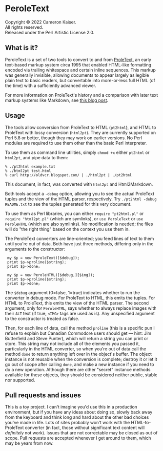 # PeroleText

Copyright © 2022 Cameron Kaiser.  
All rights reserved.  
Released under the Perl Artistic License 2.0.

## What is it?

PeroleText is a set of two tools to convert to and from
[ProleText](https://www.templetons.com/tech/proletext.html), an early
text-based markup system circa 1995 that enabled HTML-like formatting encoded
via trailing whitespace and certain inline sequences. This markup was generally
invisible, allowing documents to appear largely as legible plain text to basic
readers, but convertable into more-or-less full HTML (of the time) with a
sufficiently advanced viewer.

For more information on ProleText's history and a comparison with later
text markup systems like Markdown, see
[this blog post](https://oldvcr.blogspot.com/2022/06/prior-art-dept-proletext-encoding-html.html).

## Usage

The tools allow conversion from ProleText to HTML (`pt2html`), and
HTML to ProleText with lossy conversion (`html2pt`). They are
currently supported on Perl 5.8 or better, though they may work on earlier
versions. No Perl modules are required to use them other than the basic
Perl interpreter.

To use them as command line utilities, simply `chmod +x` either
`pt2html` or `html2pt`, and pipe data to them:

    % ./pt2html example.txt
    % ./html2pt test.html
    % curl http://oldvcr.blogspot.com/ | ./html2pt | ./pt2html

This document, in fact, was converted with `html2pt` and
Html2Markdown.

Both tools accept a `-debug` option, allowing you to see the actual
ProleText tuples and the view of the HTML parser, respectively. Try 
`./pt2html -debug README.txt` to see the tuples generated for this
very document.

To use them as Perl libraries, you can either `require "pt2html.pl"`
or `require "html2pt.pl"` (which are symlinks), or
`use PeroleText` or `use PeroleHTML` (which are also
symlinks). No modification is needed; the files will do "the right thing"
based on the context you use them in.

The PeroleText converters are line-oriented; you feed lines of text to them
until you're out of data. Both have just three methods, differing only in the
arguments to the constructor:

     my $p = new PeroleText([$debug]);
     print $p->proline($string);
     print $p->done;

     my $p = new PeroleHTML([$debug,][$img]);
     print $p->proline($string);
     print $p->done;

The `$debug` argument (0=false, 1=true) indicates whether to run the
converter in debug mode. For ProleText to HTML, this emits the tuples. For HTML
to ProleText, this emits the view of the HTML parser. The second argument, only
for `PeroleHTML`, says whether to always replace images with their
`ALT` text (if true, `<IMG>` tags are used as is).
Any unspecified argument to the constructor is treated as false.

Then, for each line of data, call the method `proline` (this is a
specific pun I refuse to explain but Canadian Commodore users should get
— hint: Jim Butterfield and Steve Punter), which will return a string
you can print or store. This string may not include all of the elements you
passed it, particularly in the HTML converter, so when you're out of data call
the method `done` to return anything left over in the object's
buffer. The object instance is not reusable when the conversion is complete;
destroy it or let it go out of scope after calling `done`, and make
a new instance if you need to do a new operation. Although there are other
"secret" instance methods available for these objects, they should be
considered neither public, stable nor supported.

## Pull requests and issues

This is a toy project. I can't imagine you'd use this in a production
environment, but if you have any ideas about doing so, slowly back away
from the keyboard and think long and hard about the other bad choices
you've made in life. Lots of sites probably won't work with the
HTML-to-ProleText converter (in fact, those without significant text content
will *definitely* not work). Issues that are not correctable may be
closed as out of scope. Pull requests are accepted whenever I get around to
them, which may be years from now.

